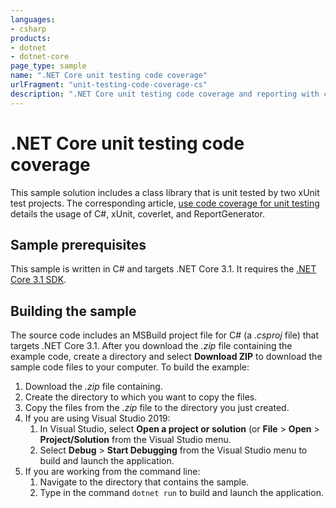 ```yaml
---
languages:
- csharp
products:
- dotnet
- dotnet-core
page_type: sample
name: ".NET Core unit testing code coverage"
urlFragment: "unit-testing-code-coverage-cs"
description: ".NET Core unit testing code coverage and reporting with coverlet, and ReportGenerator."
---
```


# .NET Core unit testing code coverage

This sample solution includes a class library that is unit tested by two xUnit test projects. The corresponding article, [use code coverage for unit testing](https://docs.microsoft.com/dotnet/core/testing/unit-testing-code-coverage) details the usage of C#, xUnit, coverlet, and ReportGenerator.

## Sample prerequisites

This sample is written in C# and targets .NET Core 3.1. It requires the [.NET Core 3.1 SDK](https://dotnet.microsoft.com/download/dotnet-core/3.1).

## Building the sample

The source code includes an MSBuild project file for C# (a *.csproj* file) that targets .NET Core 3.1. After you download the *.zip* file containing the example code, create a directory and select **Download ZIP** to download the sample code files to your computer. To build the example:

1. Download the *.zip* file containing.
1. Create the directory to which you want to copy the files.
1. Copy the files from the *.zip* file to the directory you just created.
1. If you are using Visual Studio 2019:
   1. In Visual Studio, select **Open a project or solution** (or **File** > **Open** > **Project/Solution** from the Visual Studio menu.
   1. Select **Debug** > **Start Debugging** from the Visual Studio menu to build and launch the application.
1. If you are working from the command line:
   1. Navigate to the directory that contains the sample.
   1. Type in the command `dotnet run` to build and launch the application.
